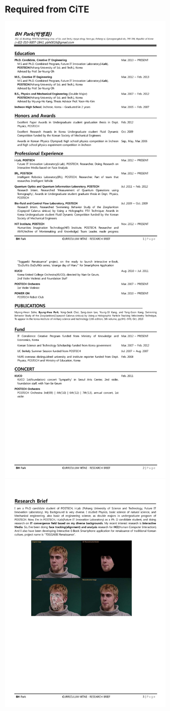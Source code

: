 Required from CiTE
================

![alt text](/media/1.jpg)
![alt text](/media/2.jpg)
![alt text](/media/3.jpg)

